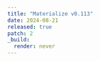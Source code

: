 ```yaml
---
title: "Materialize v0.113"
date: 2024-08-21
released: true
patch: 2
_build:
  render: never
---
```

